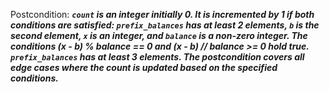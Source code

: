 Postcondition: ***`count` is an integer initially 0. It is incremented by 1 if both conditions are satisfied: `prefix_balances` has at least 2 elements, `b` is the second element, `x` is an integer, and `balance` is a non-zero integer. The conditions (x - b) % balance == 0 and (x - b) // balance >= 0 hold true. `prefix_balances` has at least 3 elements. The postcondition covers all edge cases where the count is updated based on the specified conditions.***